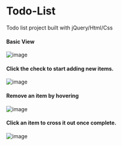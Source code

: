 # Todo-List
Todo list project built with jQuery/Html/Css
#### Basic View
![image](https://user-images.githubusercontent.com/12561211/38936213-4e24b5a8-42ee-11e8-902d-773c8a409702.png)
#### Click the check to start adding new items.
![image](https://user-images.githubusercontent.com/12561211/38936705-60f804d6-42ef-11e8-80bf-dbc2ca007022.png)
#### Remove an item by hovering
![image](https://user-images.githubusercontent.com/12561211/38936328-8bb2d6c0-42ee-11e8-9af7-79078a33b325.png)
#### Click an item to cross it out once complete.
![image](https://user-images.githubusercontent.com/12561211/38936501-eb7b16e4-42ee-11e8-9014-457f77a0a7bc.png)
